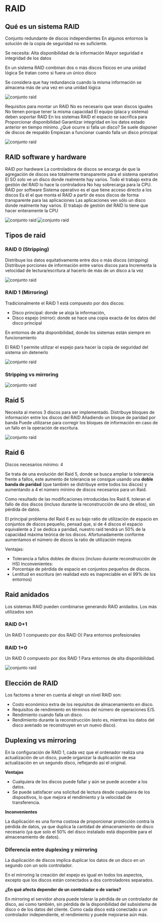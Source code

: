 # RAID

## Qué es un sistema RAID

Conjunto redundante de discos independientes
En algunos entornos la solución de la copia de seguridad no es suficiente. 

Se necesita:
Alta disponibilidad de la información
Mayor seguridad e integridad de los datos

En un sistema RAID combinan dos o más discos físicos en una unidad lógica
Se tratan como si fuera un único disco 

Se considera que hay redundancia cuando la misma información se almacena más de una vez en una unidad lógica

![conjunto raid](img/conjunto_raid.png)

Requisitos para montar un RAID
No es necesario que sean discos iguales
No tienen porque tener la misma capacidad
El equipo (placa y sistema) deben soportar RAID 
En los sistemas RAID el espacio se sacrifica para 
Proporcionar disponibilidad
Garantizar integridad en los datos
estado anterior en tiempo mínimo.
¿Qué ocurre si falla un disco?
Se suele disponer de discos de respaldo
Empiezan a funcionar cuando falla un disco principal

![conjunto raid](img/conjunto_raid2.png)

## RAID software y hardware

RAID por hardware 
La controladora de discos se encarga de que la agregación de discos sea totalmente transparente para el sistema operativo
El SO solo ve un disco donde realmente hay varios. 
Todo el trabajo extra de gestión del RAID lo hace la controladora
No hay sobrecarga para la CPU.
RAID por software
Sistema operativo es el que tiene acceso directo a los discos 
Es él el que monta el RAID a partir de esos discos de forma transparente para las aplicaciones 
Las aplicaciones ven sólo un disco donde realmente hay varios. 
El trabajo de gestión del RAID lo tiene que hacer enteramente la CPU

![conjunto raid](img/conjunto_raid3.png)
![conjunto raid](img/conjunto_raid4.png)

## Tipos de raid

### RAID 0 (Stripping)

Distribuye los datos equitativamente entre dos o más discos (stripping)
Distribuye porciones de información entre varios discos para 
Incrementa la velocidad de lectura/escritura al hacerlo de más de un disco a la vez

![conjunto raid](img/raid0.png)

### RAID 1 (Mirroring)

Tradicionalmente el RAID 1 está compuesto por dos discos: 
- Disco principal: donde se aloja la información, 
- Disco espejo (mirror): donde se hace una copia exacta de los datos del disco principal

En entornos de alta disponibilidad, donde los sistemas están siempre en funcionamiento

El RAID 1 permite utilizar el espejo para hacer la copia de seguridad del sistema sin detenerlo

![conjunto raid](img/raid1.png)

### Stripping vs mirroring

![conjunto raid](img/raid1vs0.png)

## Raid 5

Necesita al menos 3 discos para ser implementado. 
Distribuye bloques de información entre los discos del RAID
Añadiendo un bloque de paridad por banda
Puede utilizarse para corregir los bloques de información en caso de un fallo en la operación de escritura.

![conjunto raid](img/raid5.png)

## Raid 6

Discos necesarios mínimo: 4

Se trata de una evolución del Raid 5, donde se busca ampliar la tolerancia frente a fallos, este aumento de tolerancia se consigue usando una **doble banda de paridad** (que también se distribuye entre todos los discos) y aumentando a 4 el número mínimo de discos necesarios para un Raid.

Como resultado de las modificaciones introducidas los Raid 6, toleran el fallo de dos discos (incluso durante la reconstrucción de uno de ellos), sin pérdida de datos.

El principal problema del Raid 6 es su bajo ratio de utilización de espacio en conjuntos de discos pequeño, pensad que, si de 4 discos el espacio equivalente a 2 se dedica a paridad, nuestro raid tendrá un 50% de la capacidad máxima teórica de los discos. Afortunadamente conforme aumentamos el número de discos la ratio de utilización mejora.

Ventajas:

- Tolerancia a fallos dobles de discos (incluso durante reconstrucción de HS)
Inconvenientes:
- Porcentaje de pérdida de espacio en conjuntos pequeños de discos.
- Lentitud en escritura (en realidad esto es inapreciable en el 99% de los entornos)

## Raid anidados

Los sistemas RAID pueden combinarse generando RAID anidados. 
Los más utilizados son 

### RAID 0+1 

Un RAID 1 compuesto por dos RAID O)
Para entornos profesionales

### RAID 1+0 

Un RAID 0 compuesto por dos RAID 1
Para entornos de alta disponibilidad.

![conjunto raid](img/raid-anidado.png)

## Elección de RAID

Los factores a tener en cuenta al elegir un nivel RAID son:

- Costo económico extra de los requisitos de almacenamiento en disco.
- Requisitos de rendimiento en términos del número de operaciones E/S.
- Rendimiento cuando falla un disco.
- Rendimiento durante la reconstrucción (esto es, mientras los datos del disco averiado se reconstruyen en un nuevo disco).

## Duplexing vs mirroring

En la configuración de RAID 1, cada vez que el ordenador realiza una actualización de un disco, puede organizar la duplicación de esa actualización en un segundo disco, reflejando así el original.

**Ventajas**

- Cualquiera de los discos puede fallar y aún se puede acceder a los datos.
- Se puede satisfacer una solicitud de lectura desde cualquiera de los dispositivos, lo que mejora el rendimiento y la velocidad de transferencia.

**Inconvenientes**

La duplicación es una forma costosa de proporcionar protección contra la pérdida de datos, ya que duplica la cantidad de almacenamiento de disco necesario (ya que solo el 50% del disco instalado está disponible para el almacenamiento de datos).

### Diferencia entre duplexing y mirroring

La duplicación de discos implica duplicar los datos de un disco en un segundo con un solo controlador.

En el mirroring la creación del espejo es igual en todos los aspectos, excepto que los discos están conectados a dos controladores separados.

**¿En qué afecta depender de un controlador o de varios?**

En mirroring el servidor ahora puede tolerar la pérdida de un controlador de disco, así como también, sin pérdida de la disponibilidad del subsistema de disco o de los datos del cliente. Como cada disco está conectado a un controlador independiente, el rendimiento y puede mejorarse aún más.
